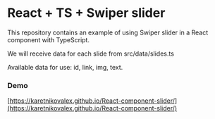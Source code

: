 # React + TS + Swiper slider


This repository contains an example of using Swiper slider in a React component with TypeScript.

We will receive data for each slide from src/data/slides.ts

Available data for use: id, link, img, text.

### Demo
[https://karetnikovalex.github.io/React-component-slider/](https://karetnikovalex.github.io/React-component-slider/)

